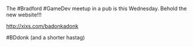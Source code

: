 The #Bradford #GameDev meetup in a pub is this Wednesday. Behold the new website!!!

http://xixs.com/badonkadonk

#BDdonk (and a shorter hastag)